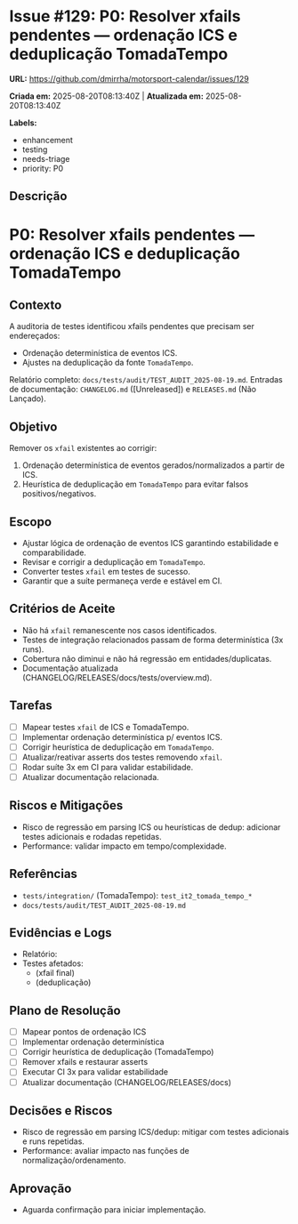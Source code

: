 # Issue #129: P0: Resolver xfails pendentes — ordenação ICS e deduplicação TomadaTempo


**URL:** https://github.com/dmirrha/motorsport-calendar/issues/129

**Criada em:** 2025-08-20T08:13:40Z | **Atualizada em:** 2025-08-20T08:13:40Z

**Labels:**
- enhancement
- testing
- needs-triage
- priority: P0

## Descrição

# P0: Resolver xfails pendentes — ordenação ICS e deduplicação TomadaTempo

## Contexto
A auditoria de testes identificou xfails pendentes que precisam ser endereçados:
- Ordenação determinística de eventos ICS.
- Ajustes na deduplicação da fonte `TomadaTempo`.

Relatório completo: `docs/tests/audit/TEST_AUDIT_2025-08-19.md`.
Entradas de documentação: `CHANGELOG.md` ([Unreleased]) e `RELEASES.md` (Não Lançado).

## Objetivo
Remover os `xfail` existentes ao corrigir:
1) Ordenação determinística de eventos gerados/normalizados a partir de ICS.
2) Heurística de deduplicação em `TomadaTempo` para evitar falsos positivos/negativos.

## Escopo
- Ajustar lógica de ordenação de eventos ICS garantindo estabilidade e comparabilidade.
- Revisar e corrigir a deduplicação em `TomadaTempo`.
- Converter testes `xfail` em testes de sucesso.
- Garantir que a suíte permaneça verde e estável em CI.

## Critérios de Aceite
- Não há `xfail` remanescente nos casos identificados.
- Testes de integração relacionados passam de forma determinística (3x runs).
- Cobertura não diminui e não há regressão em entidades/duplicatas.
- Documentação atualizada (CHANGELOG/RELEASES/docs/tests/overview.md).

## Tarefas
- [ ] Mapear testes `xfail` de ICS e TomadaTempo.
- [ ] Implementar ordenação determinística p/ eventos ICS.
- [ ] Corrigir heurística de deduplicação em `TomadaTempo`.
- [ ] Atualizar/reativar asserts dos testes removendo `xfail`.
- [ ] Rodar suíte 3x em CI para validar estabilidade.
- [ ] Atualizar documentação relacionada.

## Riscos e Mitigações
- Risco de regressão em parsing ICS ou heurísticas de dedup: adicionar testes adicionais e rodadas repetidas.
- Performance: validar impacto em tempo/complexidade.

## Referências
- `tests/integration/` (TomadaTempo): `test_it2_tomada_tempo_*`
- `docs/tests/audit/TEST_AUDIT_2025-08-19.md`


## Evidências e Logs
- Relatório: 
- Testes afetados:
  -  (xfail final)
  -  (deduplicação)

## Plano de Resolução
- [ ] Mapear pontos de ordenação ICS
- [ ] Implementar ordenação determinística
- [ ] Corrigir heurística de deduplicação (TomadaTempo)
- [ ] Remover xfails e restaurar asserts
- [ ] Executar CI 3x para validar estabilidade
- [ ] Atualizar documentação (CHANGELOG/RELEASES/docs)

## Decisões e Riscos
- Risco de regressão em parsing ICS/dedup: mitigar com testes adicionais e runs repetidas.
- Performance: avaliar impacto nas funções de normalização/ordenamento.

## Aprovação
- Aguarda confirmação para iniciar implementação.